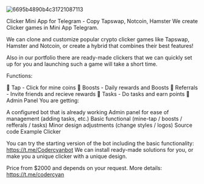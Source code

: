 ![6695b4890b4c31721087113](https://github.com/user-attachments/assets/b902259a-e1eb-4369-8921-4d2bdbd820fd)



Clicker Mini App for Telegram - Copy Tapswap, Notcoin, Hamster
We create Clicker games in Mini App Telegram.

We can clone and customize popular crypto clicker games like Tapswap, Hamster and Notcoin, or create a hybrid that combines their best features!

Also in our portfolio there are ready-made clickers that we can quickly set up for you and launching such a game will take a short time.

Functions:

🤘 Tap - Click for mine coins
🚀 Boosts - Daily rewards and Boosts
🤝 Referrals - Invite friends and recieve rewards
📝 Tasks - Do tasks and earn points
📝Admin Panel
You are getting:

A configured bot that is already working
Admin panel for ease of management (adding tasks, etc.)
Basic functional (mine-tap / boosts / refferals / tasks)
Minor design adjustments (change styles / logos)
Source code
Example Clicker

You can try the starting version of the bot including the basic functionality: https://t.me/Codercyanbot
We can install ready-made solutions for you, or make you a unique clicker with a unique design.

Price from $2000 and depends on your request. More details: https://t.me/codercyan

